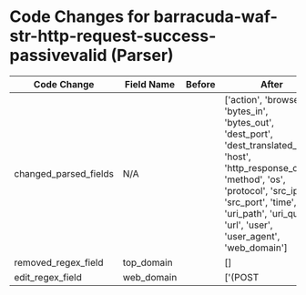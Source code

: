 # Code Changes for barracuda-waf-str-http-request-success-passivevalid (Parser)

| Code Change | Field Name | Before | After |
|-------------|------------|--------|-------|
| changed_parsed_fields | N/A |  | ['action', 'browser', 'bytes_in', 'bytes_out', 'dest_port', 'dest_translated_ip', 'host', 'http_response_code', 'method', 'os', 'protocol', 'src_ip', 'src_port', 'time', 'uri_path', 'uri_query', 'url', 'user', 'user_agent', 'web_domain'] |
| removed_regex_field | top_domain |  | [] |
| edit_regex_field | web_domain |  | ['(POST|GET)\s+\S+\s+({web_domain}[^\s]*(?:\.(?:com|net|info|edu|org|gov|co|jp|ru|de|ir|it|in|fr|info|pl|nl|es|gr|cz|eu|tv|me|jp|ca|cn|uk|my|cc|id|us|nz|biz|club|io|gg|fi|au|st|tw|asia|sg|ie|li|za|ch))+)\s', '({time}\d\d\d\d-\d\d-\d\d \d\d:\d\d:\d\d\.\d+ (\+|\-)\d+)\s+(?:-|({host}\S+))\s+(\S+\s+){2}(?:-|({dest_port}\d+))\s+(?:-|({src_ip}((([0-9a-fA-F.]{0,4}):{1,2}){1,7}([0-9a-fA-F]){0,4})|(((25[0-5]|(2[0-4]|1\d|[0-9]|)\d)\.?\b){4}))(:({src_port}\d+))?)\s+(?:-|({=src_port}\d+))\s+(\S+\s+){2}(?:-|({method}(GET|POST)))\s+(?:-|({protocol}\S+))\s+(?:-|\d{1,3}\.\d{1,3}\.\d{1,3}\.\d{1,3}|({web_domain}\S+))\s+\S+\s+(?:-|({http_response_code}\d+))\s+(?:-|({bytes_out}\d+))\s+(?:-|({bytes_in}\d+))\s+(\S+\s+){2}(?:-|({dest_translated_ip}\S+))\s+(?:-|({=dest_port}\d+))\s+(\S+\s+){5}(?:-|({action}\S+))\s+(?:-|({uri_path}\S+))\s+(?:"-"|({uri_query}[^"]+?))\s+(?:"-"|({url}[\w\-]+:\/\/\S+))\s+(?:"-"|([^"]*?))\s+"(?:-|({user_agent}[^"]+))"\s+(\S+\s+){2}(?:"-"|({user}[\w\.\-\!\#\^\~]{1,40}\$?))'] |